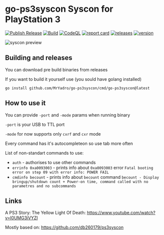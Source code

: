 # go-ps3syscon Syscon for PlayStation 3

[![Publish Release](https://github.com/MrYadro/go-ps3syscon/actions/workflows/release.yml/badge.svg)](https://github.com/MrYadro/go-ps3syscon/actions/workflows/release.yml) [![Build](https://github.com/MrYadro/go-ps3syscon/actions/workflows/build.yml/badge.svg)](https://github.com/MrYadro/go-ps3syscon/actions/workflows/build.yml) [![CodeQL](https://github.com/MrYadro/go-ps3syscon/actions/workflows/codeql.yml/badge.svg)](https://github.com/MrYadro/go-ps3syscon/actions/workflows/codeql.yml) [![report card](https://goreportcard.com/badge/github.com/MrYadro/go-ps3syscon)](https://goreportcard.com/report/github.com/MrYadro/go-ps3syscon) [![releases](https://img.shields.io/github/downloads-pre/MrYadro/go-ps3syscon/latest/total)](https://github.com/MrYadro/go-ps3syscon/releases) [![version](https://img.shields.io/github/v/release/MrYadro/go-ps3syscon?include_prereleases)](https://github.com/MrYadro/go-ps3syscon/releases)

![syscon preview](https://user-images.githubusercontent.com/1587606/212574878-ea04b9ab-2da7-4873-91e6-45992a43d59e.png)

## Building and releases

You can download pre build binaries from releases

If you want to build it yourself use (you sould have golang installed)
```
go install github.com/MrYadro/go-ps3syscon/cmd/go-ps3syscon@latest
```

## How to use it

You can provide `-port` and `-mode`  params when running binary

`-port` is your USB to TTL port

`-mode` for now supports only `cxrf` and `cxr` mode

Every command has it's autocompleteon so use tab more often

List of non-standart commands to use:
* `auth` - authorises to use other commands
* `errinfo 0xa0093003` - prints info about `0xa0093003` error `Fatal booting error on step 09 with error info: POWER FAIL`
* `cmdinfo becount` - prints info about `becount` command `becount - Display bringup/shutdown count + Power-on time, command called with no parametres and no subcommands`

## Links

A PS3 Story: The Yellow Light Of Death: https://www.youtube.com/watch?v=I0UMG3iVYZI

Mostly based on: https://github.com/db260179/ps3syscon